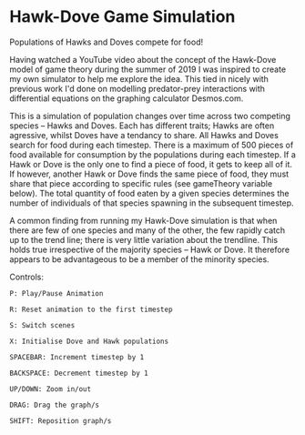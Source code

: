 # Hawk-Dove Game Simulation
Populations of Hawks and Doves compete for food!

Having watched a YouTube video about the concept of the Hawk-Dove model of game theory during the summer of 2019 I was inspired to create my own simulator to help me explore the idea. This tied in nicely with previous work I'd done on modelling predator-prey interactions with differential equations on the graphing calculator Desmos.com.

This is a simulation of population changes over time across two competing species – Hawks and Doves. Each has different traits; Hawks are often agressive, whilst Doves have a tendancy to share. All Hawks and Doves search for food during each timestep. There is a maximum of 500 pieces of food available for consumption by the populations during each timestep. If a Hawk or Dove is the only one to find a piece of food, it gets to keep all of it. If however, another Hawk or Dove finds the same piece of food, they must share that piece according to specific rules (see gameTheory variable below). The total quantity  of food eaten by a given species determines the number of individuals of that species spawning in the subsequent timestep.

A common finding from running my Hawk-Dove simulation is that when there are few of one species and many of the other, the few rapidly catch up to the trend line; there is very little variation about the trendline. This holds true irrespective of the majority species – Hawk or Dove. It therefore appears to be advantageous to be a member of the minority species.


Controls:

    P: Play/Pause Animation

    R: Reset animation to the first timestep

    S: Switch scenes

    X: Initialise Dove and Hawk populations

    SPACEBAR: Increment timestep by 1

    BACKSPACE: Decrement timestep by 1

    UP/DOWN: Zoom in/out

    DRAG: Drag the graph/s

    SHIFT: Reposition graph/s



